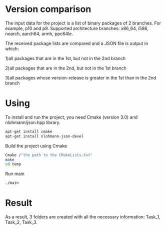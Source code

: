 # Version comparison

The input data for the project is a list of binary packages of 2 branches. For example, p10 and p9.
Supported architecture branches: x86_64, i586, noarch, aarch64, armh, ppc64le.

The received package lists are compared and a JSON file is output in which:

1)all packages that are in the 1st, but not in the 2nd branch

2)all packages that are in the 2nd, but not in the 1st branch

3)all packages whose version-release is greater in the 1st than in the 2nd branch

# Using

To install and run the project, you need Cmake (version 3.0) and nlohmann/json.hpp library.
```sh
apt-get install cmake
apt-get install nlohmann-json-devel
```
Build the project using Cmake
```sh
Cmake /"the path to the CMakeLists.txt"
make
cd temp
```

Run main
```sh
./main
```

# Result
As a result, 3 folders are created with all the necessary information: Task_1, Task_2, Task_3.
